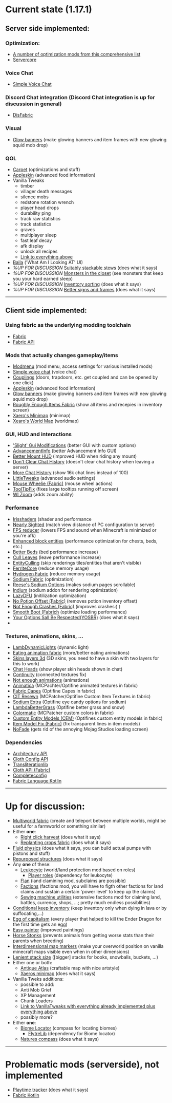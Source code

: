 # Current state (1.17.1)
## Server side implemented:
### Optimization:
* [A number of optimization mods from this comprehensive list](https://gist.github.com/Obydux/55b967f5dcc00633fe895e5a473363d5)
* [Servercore](https://modrinth.com/mod/servercore)
### Voice Chat
* [Simple Voice Chat](https://www.curseforge.com/minecraft/mc-mods/simple-voice-chat)
### Discord Chat integration (Discord Chat integration is up for discussion in general)
* [DisFabric](https://www.curseforge.com/minecraft/mc-mods/disfabric)
### Visual
* [Glow banners](https://www.curseforge.com/minecraft/mc-mods/glow-banners) (make glowing banners and item frames with new glowing squid mob drop)
### QOL
* [Carpet](https://www.curseforge.com/minecraft/mc-mods/carpet) (optimizations and stuff)
* [Appleskin](https://www.curseforge.com/minecraft/mc-mods/appleskin) (advanced food information)
* Vanilla Tweaks
	* timber
	* villager death messages
	* silence mobs
	* redstone rotation wrench
	* player head drops
	* durability ping
	* track raw statistics
	* track statistics
	* graves
	* multiplayer sleep
	* fast leaf decay
	* afk display
	* unlock all recipes 
	* [Link to everything above](https://vanillatweaks.net/share#AT7Z00)
* [Baila](https://github.com/TheEpicBlock/baila) ('What Am I Looking AT' UI)
* *%UP FOR DISCUSSION* [Suitably stackable stews](https://www.curseforge.com/minecraft/mc-mods/suitably-stackable-stew) (does what it says)
* *%UP FOR DISCUSSION* [Monsters in the closet](https://www.curseforge.com/minecraft/mc-mods/monsters-in-the-closet) (see monsters that keep you your hard earned sleep)
* *%UP FOR DISCUSSION* [Inventory sorting](https://www.curseforge.com/minecraft/mc-mods/inventory-sorting) (does what it says)
* *%UP FOR DISCUSSION* [Better signs and frames](https://www.curseforge.com/minecraft/mc-mods/better-signs-and-frames) (does what it says)
---
## Client side implemented:
### Using fabric as the underlying modding toolchain
* [Fabric](https://fabricmc.net/)
* [Fabric API](https://www.curseforge.com/minecraft/mc-mods/fabric-api)
### Mods that actually changes gameplay/items
* [Modmenu](https://www.curseforge.com/minecraft/mc-mods/modmenu) (mod menu, access settings for various installed mods)
* [Simple voice chat](https://www.curseforge.com/minecraft/mc-mods/simple-voice-chat) (voice chat)
* [Couplings](https://www.curseforge.com/minecraft/mc-mods/couplings) (doors, trapdoors, etc. get coupled and can be opened by one click)
* [Appleskin](https://www.curseforge.com/minecraft/mc-mods/appleskin) (advanced food information)
* [Glow banners](https://www.curseforge.com/minecraft/mc-mods/glow-banners) (make glowing banners and item frames with new glowing squid mob drop)
* [Roughly Enough Items Fabric](https://www.curseforge.com/minecraft/mc-mods/roughly-enough-items) (show all items and recepies in inventory screen)
* [Xaero's Minimap](https://www.curseforge.com/minecraft/mc-mods/xaeros-minimap) (minimap)
* [Xearo's World Map](https://www.curseforge.com/minecraft/mc-mods/xaeros-world-map) (worldmap)
### GUI, HUD and interactions
* ['Slight' Gui Modifications](https://www.curseforge.com/minecraft/mc-mods/slight-gui-modifications) (better GUI with custom options)
* [AdvancementInfo](https://www.curseforge.com/minecraft/mc-mods/advancementinfo) (better Advancement Info GUI)
* [Better Mount HUD](https://www.curseforge.com/minecraft/mc-mods/better-mount-hud) (improved HUD when riding any mount)
* [Don't Clear Chat History](https://www.curseforge.com/minecraft/mc-mods/dont-clear-chat-history) (doesn't clear chat history when leaving a server)
* [More Chat History](https://www.curseforge.com/minecraft/mc-mods/more-chat-history) (show 16k chat lines instead of 100)
* [LittleTweaks](https://github.com/ImUrX/littletweaks) (advanced audio settings)
* [Mouse Wheelie (Fabric)](https://www.curseforge.com/minecraft/mc-mods/mouse-wheelie) (mouse wheel actions)
* [ToolTipFix](https://www.curseforge.com/minecraft/mc-mods/tooltipfix) (fixes large tooltips running off screen)
* [WI Zoom](https://www.curseforge.com/minecraft/mc-mods/wi-zoom) (adds zoom ability)
### Performance
* [Irisshaders](https://www.curseforge.com/minecraft/mc-mods/irisshaders) (shader and performance
* [Nearly Sighted](https://www.curseforge.com/minecraft/mc-mods/near-sightedly) (match view distance of PC configuration to server)
* [FPS reducer](https://www.curseforge.com/minecraft/mc-mods/fps-reducer) (lowers FPS and sound when Minecraft is minimized or you're afk)
* [Enhanced block entities](https://www.curseforge.com/minecraft/mc-mods/enhanced-block-entities) (performance optimization for chests, beds, etc.)
* [Better Beds](https://www.curseforge.com/minecraft/mc-mods/better-beds) (bed performance increase)
* [Cull Leaves](https://www.curseforge.com/minecraft/mc-mods/cull-leaves) (leave performance increase)
* [EntityCulling](https://github.com/tr7zw/EntityCulling) (skip renderings tiles/entities that aren't visible)
* [FerriteCore](https://www.curseforge.com/minecraft/mc-mods/ferritecore-fabric) (reduce memory usage)
* [Hydrogen Fabric](https://github.com/CaffeineMC/hydrogen-fabric) (reduce memory usage)
* [Sodium Fabric](https://github.com/CaffeineMC/sodium-fabric) (optimization)
* [Reese's Sodium Options](https://www.curseforge.com/minecraft/mc-mods/reeses-sodium-options) (makes sodium pages scrollable)
* [Indium](https://modrinth.com/mod/indium) (sodium addon for rendering optimization)
* [LazyDFU](https://www.curseforge.com/minecraft/mc-mods/lazydfu) (initilization optimization)
* [No Potion Offset (Fabric)](https://www.curseforge.com/minecraft/mc-mods/no-potion-offset) (removes potion inventory offset)
* [Not Enough Crashes (Fabric)](https://www.curseforge.com/minecraft/mc-mods/not-enough-crashes) (improves crashes:) )
* [Smooth Boot (Fabrich](https://www.curseforge.com/minecraft/mc-mods/smooth-boot) (optimize loading performance)
* [Your Options Sall Be Respected(YOSBR)](https://www.curseforge.com/minecraft/mc-mods/yosbr) (does what it says)
* 
### Textures, animations, skins, ...
* [LambDynamicLights](https://www.curseforge.com/minecraft/mc-mods/lambdynamiclights) (dynamic light)
* [Eating animation fabric](https://www.curseforge.com/minecraft/mc-mods/eating-animation-fabric) (more/better eating animations)
* [Skins layers 3d](https://www.curseforge.com/minecraft/mc-mods/skin-layers-3d) (3D skins, you need to have a skin with two layers for this to work)
* [Chat Heads](https://www.curseforge.com/minecraft/mc-mods/chat-heads) (show player skin heads shown in chat)
* [Continuity](https://www.curseforge.com/minecraft/mc-mods/continuity) (connected textures fix)
* [Not enough animations](https://www.curseforge.com/minecraft/mc-mods/not-enough-animations) (animations)
* [Animatica](https://www.curseforge.com/minecraft/mc-mods/animatica) (MCPachter/Optifine animated textures in fabric)
* [Fabric Capes](https://www.curseforge.com/minecraft/mc-mods/capes) (Optifine Capes in fabric)
* [CIT Resewn](https://www.curseforge.com/minecraft/mc-mods/cit-resewn) (MCPatcher/Optifine Custom Item Textures in fabric)
* [Sodium Extra](https://www.curseforge.com/minecraft/mc-mods/sodium-extra) (Optifine eye candy options for sodium)
* [LambdaBetterGrass](https://modrinth.com/mod/lambdabettergrass) (Optifine better grass and snow)
* [Colormatic](https://github.com/kvverti/colormatic) (MCPatcher custom colors in fabric)
* [Custom Entity Models (CEM)](https://www.curseforge.com/minecraft/mc-mods/custom-entity-models-cem) (Optifines custom entity models in fabric)
* [Item Model Fix (Fabric)](https://www.curseforge.com/minecraft/mc-mods/item-model-fix) (fix transparent lines in item models)
* [NoFade](https://www.curseforge.com/minecraft/mc-mods/no-fade) (gets rid of the annoying Mojag Studios loading screen)
### Dependencies
* [Architectury API](https://www.curseforge.com/minecraft/mc-mods/architectury-fabric)
* [Cloth Config API](https://www.curseforge.com/minecraft/mc-mods/cloth-config)
* [Transliterationlib](https://www.curseforge.com/minecraft/mc-mods/transliterationlib)
* [Cloth API (Fabric)](https://www.curseforge.com/minecraft/mc-mods/cloth-api)
* [Completeconfig](https://www.curseforge.com/minecraft/mc-mods/completeconfig)
* [Fabric Language Kotlin](https://www.curseforge.com/minecraft/mc-mods/fabric-language-kotlin)
---
# Up for discussion:
* [Multiworld fabric](https://www.curseforge.com/minecraft/mc-mods/multiworld-fabric) (create and teleport between multiple worlds, might be useful for a farmworld or something similar)
* Either **one**:
	* [Right click harvest](https://modrinth.com/mod/rch) (does what it says)
	* [Replanting crops fabric](https://www.curseforge.com/minecraft/mc-mods/replanting-crops-fabric) (does what it says)
* [Fluid physics](https://www.curseforge.com/minecraft/mc-mods/fluid-physics) (does what it says, you can build actual pumps with pistons and stuff)
* [Repurposed structures](https://www.curseforge.com/minecraft/mc-mods/repurposed-structures) (does what it says)
* Any **one** of these:
	* [Leukocyte](https://github.com/NucleoidMC/leukocyte) (world/land protection mod based on roles)
	  * [Player roles](https://github.com/NucleoidMC/player-roles) (dependency for leukocyte)
	* [Flan](https://github.com/Flemmli97/Flan) (land clamining mod, subclaims are possible)
	* [Factions](https://github.com/ickerio/factions) (factions mod, you will have to figth other factions for land claims and sustain a certain 'power level' to keep up the claims)
	* [Sewing machine utilities](https://www.curseforge.com/minecraft/mc-mods/sewing-machine-utilities) (extensive factions mod for claiming land, battles, currency, shops, ...; pretty much endless possiblities)
* [Conditional keep inventory](https://www.curseforge.com/minecraft/mc-mods/conditional-keep-inventory) (keep inventory only when dying in lava or by suffocating,...)
* [Egg of capitalism](https://modrinth.com/mod/egg-of-capitalism) (every player that helped to kill the Ender Dragon for the first time gets an egg)
* [Easy painter](https://github.com/aws404/easy-painter) (improved paintings)
* [Horse Stonks](https://www.curseforge.com/minecraft/mc-mods/horse-stonks) (prevents animals from getting worse stats than their parents when breeding)
* [Interdimensional map markers](https://www.curseforge.com/minecraft/mc-mods/interdimensional-map-markers) (make your overworld position on vanilla minecraft maps visible even when in other dimensions)
* [Lenient stack size](https://www.curseforge.com/minecraft/mc-mods/lenient-stack-size) ([bigger] stacks for books, snowballs, buckets, ...)
* Either one or both:
	* [Antique Atlas](https://www.curseforge.com/minecraft/mc-mods/antique-atlas) (craftable map with nice artstyle)
	* [Xaeros minimap](https://www.curseforge.com/minecraft/mc-mods/xaeros-minimap)  (does what it says)
* Vanilla Tweks additions:
	* possible to add: 
	* Anti Mob Grief
	* XP Management
	* Chunk Loaders
	* [Link to VanillaTweaks with everything already implemented plus everything above](https://vanillatweaks.net/share#AT7Z00)
	* possibly more?
* Either **one**:
	* [Biome Locator](https://www.curseforge.com/minecraft/mc-mods/biome-locator) (compass for locating biomes)
		* [FlytreLib](https://www.curseforge.com/minecraft/mc-mods/lib) (dependency for Biome locator)
	* [Natures compass](https://www.curseforge.com/minecraft/mc-mods/natures-compass)  (does what it says)
---
# Problematic mods (serverside), not implemented
* [Playtime tracker](https://github.com/SpaceClouds42/PlaytimeTracker) (does what it says)
* [Fabric Kotlin](https://www.curseforge.com/minecraft/mc-mods/fabric-language-kotlin)
